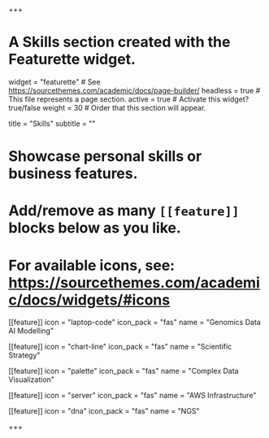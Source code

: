 +++
# A Skills section created with the Featurette widget.
widget = "featurette"  # See https://sourcethemes.com/academic/docs/page-builder/
headless = true  # This file represents a page section.
active = true  # Activate this widget? true/false
weight = 30  # Order that this section will appear.

title = "Skills"
subtitle = ""

# Showcase personal skills or business features.
# 
# Add/remove as many `[[feature]]` blocks below as you like.
# 
# For available icons, see: https://sourcethemes.com/academic/docs/widgets/#icons
[[feature]]
  icon = "laptop-code"
  icon_pack = "fas"
  name = "Genomics Data AI Modelling"

[[feature]]
  icon = "chart-line"
  icon_pack = "fas"
  name = "Scientific Strategy"

[[feature]]
  icon = "palette"
  icon_pack = "fas"
  name = "Complex Data Visualization"

[[feature]]
  icon = "server"
  icon_pack = "fas"
  name = "AWS Infrastructure"

[[feature]]
  icon = "dna"
  icon_pack = "fas"
  name = "NGS"


+++
